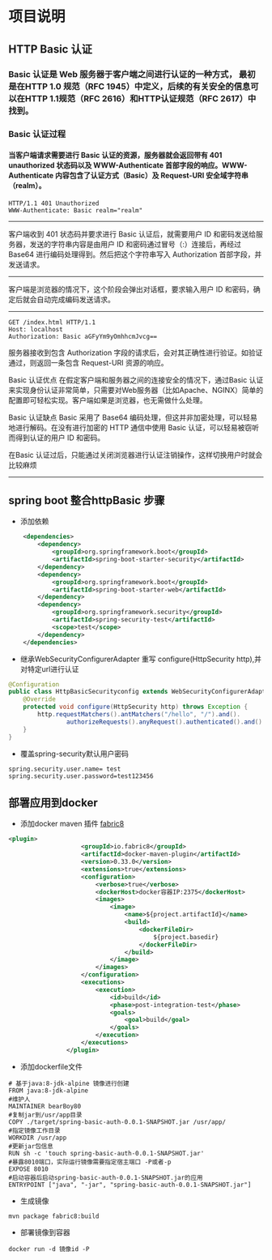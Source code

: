 # 项目说明
## HTTP Basic 认证
### Basic 认证是 Web 服务器于客户端之间进行认证的一种方式， 最初是在HTTP 1.0 规范（RFC 1945）中定义，后续的有关安全的信息可以在HTTP 1.1规范（RFC 2616）和HTTP认证规范（RFC 2617）中找到。
### Basic 认证过程
#### 当客户端请求需要进行 Basic 认证的资源，服务器就会返回带有 401 unauthorized 状态码以及 WWW-Authenticate 首部字段的响应。WWW-Authenticate 内容包含了认证方式（Basic）及 Request-URI 安全域字符串（realm）。
```http request
HTTP/1.1 401 Unauthorized
WWW-Authenticate: Basic realm="realm"
```
-----
客户端收到 401 状态码并要求进行 Basic 认证后，就需要用户 ID 和密码发送给服务器，发送的字符串内容是由用户 ID 和密码通过冒号（:）连接后，再经过 Base64 进行编码处理得到。然后把这个字符串写入 Authorization 首部字段，并发送请求。

-----
客户端是浏览器的情况下，这个阶段会弹出对话框，要求输入用户 ID 和密码，确定后就会自动完成编码发送请求。

----
```http request
GET /index.html HTTP/1.1
Host: localhost
Authorization: Basic aGFyYm9yOmhhcmJvcg==
```
服务器接收到包含 Authorization 字段的请求后，会对其正确性进行验证。如验证通过，则返回一条包含 Request-URI 资源的响应。

Basic 认证优点
在假定客户端和服务器之间的连接安全的情况下，通过Basic 认证来实现身份认证非常简单，只需要对Web服务器（比如Apache、NGINX）简单的配置即可轻松实现。客户端如果是浏览器，也无需做什么处理。

Basic 认证缺点
Basic 采用了 Base64 编码处理，但这并非加密处理，可以轻易地进行解码。在没有进行加密的 HTTP 通信中使用 Basic 认证，可以轻易被窃听而得到认证的用户 ID 和密码。

在Basic 认证过后，只能通过关闭浏览器进行认证注销操作，这样切换用户时就会比较麻烦

----
## spring boot 整合httpBasic 步骤
- 添加依赖
```xml
    <dependencies>
        <dependency>
            <groupId>org.springframework.boot</groupId>
            <artifactId>spring-boot-starter-security</artifactId>
        </dependency>
        <dependency>
            <groupId>org.springframework.boot</groupId>
            <artifactId>spring-boot-starter-web</artifactId>
        </dependency>
        <dependency>
            <groupId>org.springframework.security</groupId>
            <artifactId>spring-security-test</artifactId>
            <scope>test</scope>
        </dependency>
    </dependencies>
```
- 继承WebSecurityConfigurerAdapter 重写 configure(HttpSecurity http),并对特定url进行认证
```java
@Configuration
public class HttpBasicSecurityconfig extends WebSecurityConfigurerAdapter {
    @Override
    protected void configure(HttpSecurity http) throws Exception {
        http.requestMatchers().antMatchers("/hello", "/").and().
                authorizeRequests().anyRequest().authenticated().and().httpBasic();
    }
}
```
- 覆盖spring-security默认用户密码
```properties
spring.security.user.name= test
spring.security.user.password=test123456
```
## 部署应用到docker
- 添加docker maven 插件 [fabric8](https://maven.fabric8.io/)
```xml
<plugin>
                    <groupId>io.fabric8</groupId>
                    <artifactId>docker-maven-plugin</artifactId>
                    <version>0.33.0</version>
                    <extensions>true</extensions>
                    <configuration>
                        <verbose>true</verbose>
                        <dockerHost>docker容器IP:2375</dockerHost>
                        <images>
                            <image>
                                <name>${project.artifactId}</name>
                                <build>
                                    <dockerFileDir>
                                        ${project.basedir}
                                    </dockerFileDir>
                                </build>
                            </image>
                        </images>
                    </configuration>
                    <executions>
                        <execution>
                            <id>build</id>
                            <phase>post-integration-test</phase>
                            <goals>
                                <goal>build</goal>
                            </goals>
                        </execution>
                    </executions>
                </plugin>
```
- 添加dockerfile文件
```text
# 基于java:8-jdk-alpine 镜像进行创建
FROM java:8-jdk-alpine
#维护人
MAINTAINER bearBoy80
#复制jar到/usr/app目录
COPY ./target/spring-basic-auth-0.0.1-SNAPSHOT.jar /usr/app/
#指定镜像工作目录
WORKDIR /usr/app
#更新jar包信息
RUN sh -c 'touch spring-basic-auth-0.0.1-SNAPSHOT.jar'
#暴露8010端口，实际运行镜像需要指定宿主端口 -P或者-p
EXPOSE 8010
#启动容器后启动spring-basic-auth-0.0.1-SNAPSHOT.jar的应用
ENTRYPOINT ["java", "-jar", "spring-basic-auth-0.0.1-SNAPSHOT.jar"]
```
- 生成镜像
```shell
mvn package fabric8:build
```
- 部署镜像到容器
```shell
docker run -d 镜像id -P
```
